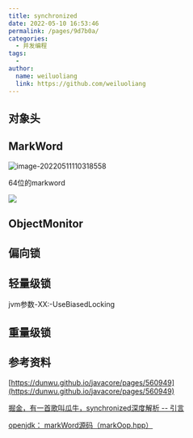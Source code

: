 ```yaml
---
title: synchronized
date: 2022-05-10 16:53:46
permalink: /pages/9d7b0a/
categories:
  - 并发编程
tags:
  - 
author: 
  name: weiluoliang
  link: https://github.com/weiluoliang
---
```






## 对象头

## MarkWord

![image-20220511110318558](https://cdn.jsdelivr.net/gh/weiluoliang/img@main/blog/image-20220511110318558.webp)



64位的markword

![](https://cdn.jsdelivr.net/gh/weiluoliang/img@main/blog/Markword-64.webp)



## ObjectMonitor





## 偏向锁





## 轻量级锁

jvm参数-XX:-UseBiasedLocking



## 重量级锁









## 参考资料

[https://dunwu.github.io/javacore/pages/560949](https://dunwu.github.io/javacore/pages/560949)

[掘金，有一首歌叫瓜牛，synchronized深度解析 -- 引言](https://juejin.cn/post/6860322821865340935)

[openjdk： markWord源码（markOop.hpp）](http://hg.openjdk.java.net/jdk8u/jdk8u/hotspot/file/d2c2cd90513e/src/share/vm/oops/markOop.hpp)

